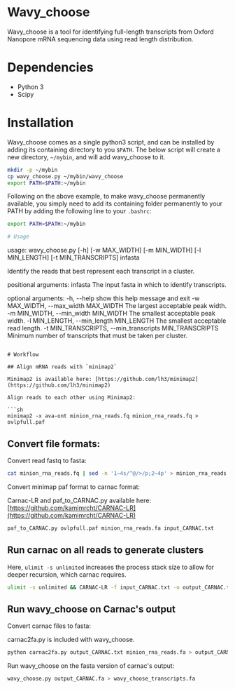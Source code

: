 # Wavy_choose

Wavy_choose is a tool for identifying full-length transcripts from Oxford Nanopore mRNA sequencing data using read length distribution.

# Dependencies

- Python 3
- Scipy

# Installation

Wavy_choose comes as a single python3 script, and can be installed by adding
its containing directory to you `$PATH`. The below script will create a new
directory, `~/mybin`, and will add wavy_choose to it.

```sh
mkdir -p ~/mybin
cp wavy_choose.py ~/mybin/wavy_choose
export PATH=$PATH:~/mybin
```

Following on the above example, to make wavy_choose permanently available, you
simply need to add its containing folder permanently to your PATH by adding the
following line to your `.bashrc`:

```sh
export PATH=$PATH:~/mybin

# Usage

```
usage: wavy_choose.py [-h] [-w MAX_WIDTH] [-m MIN_WIDTH] [-l MIN_LENGTH]
                      [-t MIN_TRANSCRIPTS]
                      infasta

Identify the reads that best represent each transcript in a cluster.

positional arguments:
  infasta               The input fasta in which to identify transcripts.

optional arguments:
  -h, --help            show this help message and exit
  -w MAX_WIDTH, --max_width MAX_WIDTH
                        The largest acceptable peak width.
  -m MIN_WIDTH, --min_width MIN_WIDTH
                        The smallest acceptable peak width.
  -l MIN_LENGTH, --min_length MIN_LENGTH
                        The smallest acceptable read length.
  -t MIN_TRANSCRIPTS, --min_transcripts MIN_TRANSCRIPTS
                        Minimum number of transcripts that must be taken per
                        cluster.
```

# Workflow

## Align mRNA reads with `minimap2`

Minimap2 is available here: [https://github.com/lh3/minimap2](https://github.com/lh3/minimap2)

Align reads to each other using Minimap2:

```sh
minimap2 -x ava-ont minion_rna_reads.fq minion_rna_reads.fq > ovlpfull.paf
```

## Convert file formats:

Convert read fastq to fasta:

```sh
cat minion_rna_reads.fq | sed -n '1~4s/^@/>/p;2~4p' > minion_rna_reads.fa
```

Convert minimap paf format to carnac format:

Carnac-LR and paf_to_CARNAC.py available here: [https://github.com/kamimrcht/CARNAC-LR](https://github.com/kamimrcht/CARNAC-LR)

```sh
paf_to_CARNAC.py ovlpfull.paf minion_rna_reads.fa input_CARNAC.txt
```

## Run carnac on all reads to generate clusters

Here, `ulimit -s unlimited` increases the process stack size to allow for deeper recursion, which carnac requires.

```sh
ulimit -s unlimited && CARNAC-LR -f input_CARNAC.txt -o output_CARNAC.txt
```

## Run wavy_choose on Carnac's output

Convert carnac files to fasta:

carnac2fa.py is included with wavy_choose.

```sh
python carnac2fa.py output_CARNAC.txt minion_rna_reads.fa > output_CARNAC.fa
```

Run wavy_choose on the fasta version of carnac's output:

```sh
wavy_choose.py output_CARNAC.fa > wavy_choose_transcripts.fa
```
